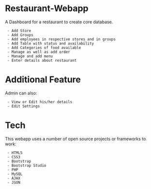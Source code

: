 # Restaurant-Webapp

A Dashboard for a restaurant to create core database.

     - Add Store
     - Add Groups
     - Add employees in respective stores and in groups
     - Add Table with status and availability
     - Add Categories of food available
     - Manage as well as add order
     - Manage and add menu
     - Enter details about restaurant
     
# Additional Feature

Admin can also:

     - View or Edit his/her details
     - Edit Settings
     
# Tech

This webapp uses a number of open source projects or frameworks to work:

     - HTML5
     - CSS3
     - Bootstrap
     - Bootstrap Studio
     - PHP
     - MySQL
     - AJAX
     - JSON
